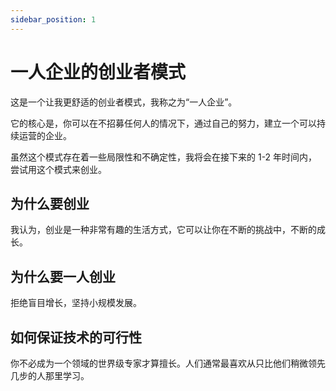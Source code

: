```yaml
---
sidebar_position: 1
---
```


# 一人企业的创业者模式

这是一个让我更舒适的创业者模式，我称之为“一人企业”。

它的核心是，你可以在不招募任何人的情况下，通过自己的努力，建立一个可以持续运营的企业。

虽然这个模式存在着一些局限性和不确定性，我将会在接下来的 1-2 年时间内，尝试用这个模式来创业。

## 为什么要创业

我认为，创业是一种非常有趣的生活方式，它可以让你在不断的挑战中，不断的成长。

## 为什么要一人创业

拒绝盲目增长，坚持小规模发展。

## 如何保证技术的可行性

你不必成为一个领域的世界级专家才算擅长。人们通常最喜欢从只比他们稍微领先几步的人那里学习。
